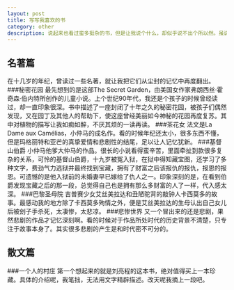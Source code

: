 ```yaml
---
layout: post
title: 写写我喜欢的书
category: other
description: 说起来也看过蛮多挺杂的书，但是让我说个什么，却似乎说不出个所以然。虽说在网上查一段说明是很容易的事情，但是用自己的语言来描述，还是有些差别的。
---
```


## 名著篇
在十几岁的年纪，曾读过一些名著，就让我把它们从尘封的记忆中再度翻出。
###秘密花园
最先想到的是这部The Secret Garden，由美国女作家弗朗西丝·霍奇森·伯内特所创作的儿童小说。上个世纪90年代，我还是个孩子的时候曾经读过，却一直印象很深。书中描述了一座封闭了十年之久的秘密花园，被孩子们偶然发现，又在园丁及其他人的帮助下，使这座曾经美丽如今神秘的花园再度复苏。其中对植物的描写让我如痴如醉，不厌其烦的一读再读。
###茶花女
法文是La Dame aux Camélias，小仲马的成名作。看的时候年纪还太小，很多东西不懂，但是玛格丽特和亚芒的真挚爱情和悲剧性的结尾，足以让人记忆犹新。
###基督山伯爵
小仲马他爹大仲马的作品。很长的小说看得蛮辛苦，里面牵扯到款很多复杂的关系，可怜的基督山伯爵，十九岁被冤入狱，在狱中得知藏宝图，还学习了多种文字，费劲气力逃狱并最终找到宝藏，拥有了财富之后该报仇的报仇，报恩的报恩。可遗憾的是他入狱前的未婚妻早已嫁给了仇人之一。印象深刻的是，在看到伯爵发现宝藏之后的那一段，总觉得自己也是拥有那么多财富的人了一样，代入感太深。
###巴黎圣母院
吉普赛少女艾丝美拉达和丑陋驼背的敲钟人卡西莫多的故事。最感动我的地方除了卡西莫多殉情之外，便是艾丝美拉达的生母认出自己女儿后被刽子手杀死，太凄惨，太悲凉。
###悲惨世界
又一个冒出来的还是悲剧，果然悲剧的作品才记忆深刻啊。看的时候对于作品所处时代的历史背景不清楚，只专注于故事本身了。其实很多悲剧的产生是和时代密不可分的。

## 散文篇
###一个人的村庄
第一个想起来的就是刘亮程的这本书，绝对值得买上一本珍藏。具体的介绍呢，我笔拙，无法用文字精辟描述。改天呢我摘上一段吧。


